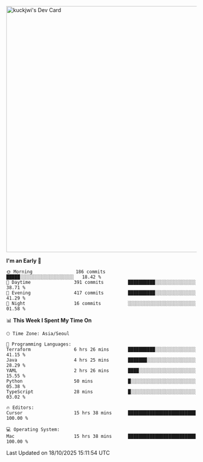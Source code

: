 <a href="https://app.daily.dev/kuckhwancho"><img src="https://api.daily.dev/devcards/v2/efef39c8028947428b3c0b486b9cd9b6.png?r=iz2&type=wide" width="652" alt="kuckjwi's Dev Card"/></a>

<!--START_SECTION:waka-->
**I'm an Early 🐤** 

```text
🌞 Morning                186 commits         █████░░░░░░░░░░░░░░░░░░░░   18.42 % 
🌆 Daytime                391 commits         ██████████░░░░░░░░░░░░░░░   38.71 % 
🌃 Evening                417 commits         ██████████░░░░░░░░░░░░░░░   41.29 % 
🌙 Night                  16 commits          ░░░░░░░░░░░░░░░░░░░░░░░░░   01.58 % 
```


📊 **This Week I Spent My Time On** 

```text
🕑︎ Time Zone: Asia/Seoul

💬 Programming Languages: 
Terraform                6 hrs 26 mins       ██████████░░░░░░░░░░░░░░░   41.15 % 
Java                     4 hrs 25 mins       ███████░░░░░░░░░░░░░░░░░░   28.29 % 
YAML                     2 hrs 26 mins       ████░░░░░░░░░░░░░░░░░░░░░   15.55 % 
Python                   50 mins             █░░░░░░░░░░░░░░░░░░░░░░░░   05.38 % 
TypeScript               28 mins             █░░░░░░░░░░░░░░░░░░░░░░░░   03.02 % 

🔥 Editors: 
Cursor                   15 hrs 38 mins      █████████████████████████   100.00 % 

💻 Operating System: 
Mac                      15 hrs 38 mins      █████████████████████████   100.00 % 
```


 Last Updated on 18/10/2025 15:11:54 UTC
<!--END_SECTION:waka-->
